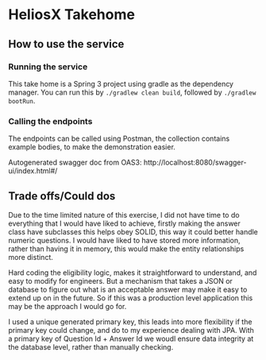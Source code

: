 # HeliosX Takehome
## How to use the service
### Running the service
This take home is a Spring 3 project using gradle as the dependency manager. You can run this by `./gradlew clean build`,
followed by `./gradlew bootRun`.
### Calling the endpoints
The endpoints can be called using Postman, the collection contains example bodies, to make the demonstration easier.

Autogenerated swagger doc from OAS3: http://localhost:8080/swagger-ui/index.html#/

## Trade offs/Could dos
Due to the time limited nature of this exercise, I did not have time to do everything that I would have liked to achieve,
firstly making the answer class have subclasses this helps obey SOLID, this way it could better handle numeric questions.
I would have liked to have stored more information, rather than having it in memory, this would make the entity relationships more distinct.

Hard coding the eligibility logic, makes it straightforward to understand, and easy to modify for engineers.
But a mechanism that takes a JSON or database to figure out what is an acceptable answer may make it easy to extend up on in the future. 
So if this was a production level application this may be the approach I would go for. 

I used a unique generated primary key, this leads into more flexibility if the primary key could change, and do to my experience dealing with JPA.
With a primary key of Question Id + Answer Id we woudl ensure data integrity at the database level, rather than manually checking.
